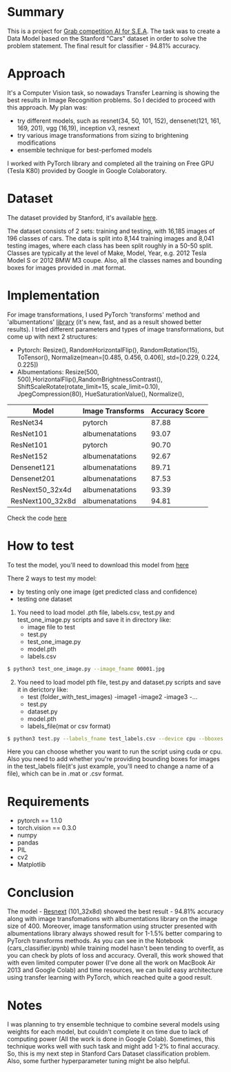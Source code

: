 # Summary
This is a project for [Grab competition AI for S.E.A](https://www.aiforsea.com/computer-vision). The task was to create a
Data Model based on the Stanford "Cars" dataset in order to solve the problem statement.
The final result for classifier - 94.81% accuracy.

# Approach
It's a Computer Vision task, so nowadays Transfer Learning is showing the best results in Image Recognition problems. So I decided to proceed with this approach. My plan was:
* try different models, such as resnet(34, 50, 101, 152), densenet(121, 161, 169, 201), vgg (16,19), inception v3, resnext
* try various image transformations from sizing to brightening modifications
* ensemble technique for best-perfomed models

I worked with PyTorch library and completed all the training on Free GPU (Tesla K80) provided by Google in Google Colaboratory.

# Dataset

The dataset provided by Stanford, it's available [here](https://ai.stanford.edu/~jkrause/cars/car_dataset.html). 

The dataset consists of 2 sets: training and testing, with 16,185 images of 196 classes of cars. The data is split into 8,144 training images and 8,041 testing images, where each class has been split roughly in a 50-50 split. Classes are typically at the level of Make, Model, Year, e.g. 2012 Tesla Model S or 2012 BMW M3 coupe. Also, all the classes names and bounding boxes for images provided in .mat format.

# Implementation

For image transformations, I used PyTorch 'transforms' method and 'albumentations' [library](https://github.com/albu/albumentations) (it's new, fast, and as a result showed better results).
I tried different parameters and types of image transformations, but come up with next 2 structures:
* Pytorch: Resize(), RandomHorizontalFlip(), RandomRotation(15), ToTensor(), Normalize(mean=[0.485, 0.456, 0.406], std=[0.229, 0.224, 0.225])
* Albumentations: Resize(500, 500),HorizontalFlip(),RandomBrightnessContrast(), ShiftScaleRotate(rotate_limit=15, scale_limit=0.10), JpegCompression(80), HueSaturationValue(), Normalize(),

| Model | Image Transforms | Accuracy Score |
| ------ | ------ |------ |
|ResNet34| pytorch| 87.88 |
|ResNet101|albumenatations | 93.07|
|ResNet101| pytorch| 90.70|
|ResNet152|albumenatations | 92.67 |
|Densenet121| albumenatations|89.71 |
|Densenet201|albumenatations |87.53 |
|ResNext50_32x4d|albumenatations |93.39|
|ResNext100_32x8d|albumenatations |94.81|

Check the code [here](https://github.com/katerinaov/Cars-Models-Classification/blob/master/cars_classifier.ipynb)

# How to test

To test the model, you'll need to download this model from [here](https://drive.google.com/open?id=1--BqZCxQog_6mpVjNIu0QS-tY944OL-S93)

There 2 ways to test my model:
* by testing only one image (get predicted class and confidence)
* testing one dataset

1) You need to load model .pth file, labels.csv, test.py and test_one_image.py scripts and save it in directory like:
     * image file to test
     * test.py
     * test_one_image.py
     * model.pth
    *  labels.csv
```sh
$ python3 test_one_image.py --image_fname 00001.jpg
```

2) You need to load model pth file, test.py and dataset.py scripts and save it in derictory like:
     * test (folder_with_test_images)
      -image1
      -image2
      -image3
      -...
     * test.py
     * dataset.py
     * model.pth
    *  labels_file(mat or csv format)

```sh
$ python3 test.py --labels_fname test_labels.csv --device cpu --bboxes True
```
Here you can choose whether you want to run the script using cuda or cpu.
Also you need to add whether you're providing bounding boxes for images in the test_labels file(it's just example, you'll need to change a name of a file), which can be in .mat or .csv format.

# Requirements

* pytorch == 1.1.0
* torch.vision == 0.3.0
* numpy
* pandas
* PIL
* cv2
* Matplotlib

# Conclusion
The model - [Resnext](https://arxiv.org/abs/1611.05431) (101_32x8d) showed the best result - 94.81% accuracy along with image transfomations with albumentations library on the image size of 400. Moreover, image tansformation using structer presented with albumentations library always showed result for 1-1.5% better comparing to PyTorch transforms methods. As you can see in the Notebook (cars_classifier.ipynb) while training model hasn't been tending to overfit, as you can check by plots of loss and accuracy. Overall, this work showed that with even limited computer power (I've done all the work on MacBook Air 2013 and Google Colab) and time resources, we can build easy architecture using transfer learning with PyTorch, which reached quite a good result.

# Notes

I was planning to try ensemble technique to combine several models using weights for each model, but couldn't complete it on time due to lack of computing power (All the work is done in Google Colab). Sometimes, this technique works well with such task and might add 1-2% to final accuracy. So, this is my next step in Stanford Cars Dataset classification problem. Also, some further hyperparameter tuning might be also helpful.
